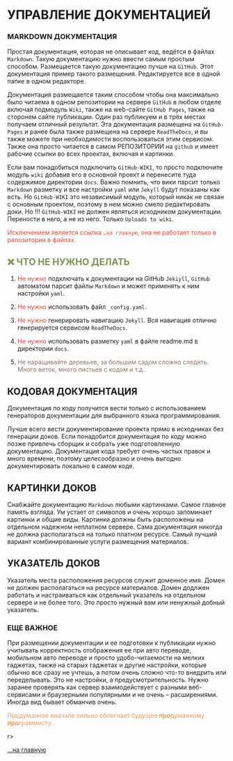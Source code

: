 <div class="navi"><nav id="navi"><!-- js --></nav></div>

# УПРАВЛЕНИЕ ДОКУМЕНТАЦИЕЙ

<!-- ![image-top](https://1.bp.blogspot.com/-x5l0olq9E1o/YHarZgC6qzI/AAAAAAAAGdw/S9GF99vL8T0C7TmrNn445LevDG3AJCP3wCK4BGAYYCw/s400/icon_512x512-762681.png) -->


### MARKDOWN ДОКУМЕНТАЦИЯ

Простая документация, которая не описывает код, ведётся в файлах `Markdown`. 
Такую документацию нужно ввести самым простым способом. Размещается такую документацию лучше на `GitHub`. Этот документация пример такого размещения. Редактируется все в одной папке в одном редакторе.

Документация размещается таким способом чтобы она максимально было читаема в одном репозитории на сервере `GitHub` в любом отделе включая подмодуль `Wiki`, также на web-сайте `GitHub Pages`, также на сторонем сайте публикации. Один раз публикуем и в трёх местах получаем отличный результат. Эта документация размещена на `GitHub-Pages` и ранее была также размещена на сервере `ReadTheDocs`, и вы также можете при необходимости воспользоваться этим сервисом. Также она просто читается в самом РЕПОЗИТОРИИ на `github` и имеет рабочие ссылки во всех проектах, включая и картинки. 

Если вам понадобиться подключить `GitHub-WIKI`, то просто подключите модуль `wiki` добавив его в основной проект и перенесите туда содержимое директории `docs`. Важно помнить, что вики парсит только `Markdown` разметку и все настройки `yaml` или `Jekyll` будут показаны как есть. Но `GitHub-WIKI` это независимый модуль, который никак не связан с основным проектом, поэтому в нем можно смело редактировать доки. Но !!! `GitHub-WIKI` не должен являться исходником документации. Перености в него, а не из него. Только `Uploads to wiki`.  

<span style="color: #e34234;">Исключением является ссылка `…на главную`, она не работает только в репозитории в файлах.</span>

## <span style="color: #7C9655;">:x: ЧТО НЕ НУЖНО ДЕЛАТЬ </span>

1. <span style="color: #e34234;">Не нужно</span> подключать к документации на GitHub `Jekiyll`, `GitHub` автоматом парсит файлы `Markdown` и может применять к ним настройки `yaml`.

1. <span style="color: #e34234;">Не нужно</span> использовать файл `_config.yaml`.

1. <span style="color: #e34234;">Не нужно</span> генерировать навигацию `Jekyll`. Вся навигация отлично генерируется сервисом `ReadTheDocs`.

1. <span style="color: #e34234;">Не нужно</span> использовать разметку `yaml` в файле readme.md в директории `docs`.

1. <span style="color: #8F7161;">Не наращивайте деревьев, за большим садом сложно следить. Много веток, много листьев с кодом и т.д..


## КОДОВАЯ ДОКУМЕНТАЦИЯ

Документация по коду получится вести только с использованием генераторов документации для выбранного языка программирования. 

Лучше всего вести документирование проекта прямо в исходниках без генерации доков. Если понадобится документация по коду можно позже привлечь сборщик и собрать уже подготовленную документацию. Документация кода требует очень частых правок и много времени, поэтому целесообразно и очень выгодно документировать локально в самом коде.

## КАРТИНКИ ДОКОВ

Снабжайте документацию `Markdown` любыми картинками. Самое главное память взгляда. Ум устает от символов и очень хорошо запоминает картинки и общие виды. Картинки должны быть расположены на отдельном надежном неплатном сервере. Сама документация никогда не должна располагаться на только платном ресурсе. Самый лучший вариант комбинированные услуги размещения материалов.

## УКАЗАТЕЛЬ ДОКОВ

Указатель места расположения ресурсов служит доменное имя. Домен не должен располагаться на ресурсе материалов. Домен додлжен работать и настраиваться как отдельный указатель на отдельном сервере и не более того. Это просто нужный вам или ненужный добный указатель.

### ЕЩЕ ВАЖНОЕ

При размещении документации и ее подготовки к публикации нужно учитывать корректность отображения ее при авто переводе, мобильном авто переводе и просто удобо-читаемости на мелких гаджетах, также на старых гаджетах и другие настройки, которые обычно все сразу не учтешь, а потом очень сложно что-то внедрить или переделывать. Это не настройки, а предусмотрительность. Нужно заранее проверять как сервер взаимодействует с разными веб-сервисами и браузерными популярными и не очень – расширениями. Иногда вид бывает обманчив очень.

<span style="color: #F29849;">Продуманное вначале сильно облегчает будущее **про**думанному **про**граммисту.

r>

[…на главную](/)

<br>

<script src="assets/js/navi.js"></script>

